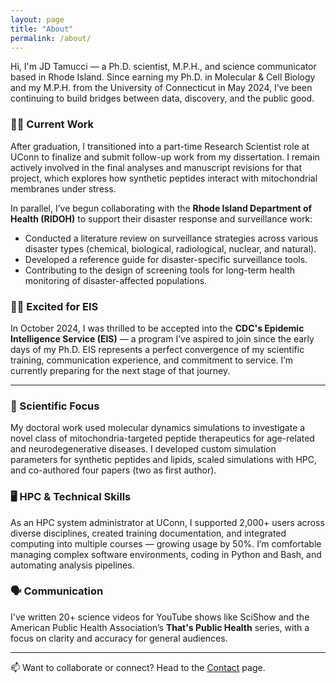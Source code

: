 ```yaml
---
layout: page
title: "About"
permalink: /about/
---
```


Hi, I'm JD Tamucci — a Ph.D. scientist, M.P.H., and science communicator based in Rhode Island. Since earning my Ph.D. in Molecular & Cell Biology and my M.P.H. from the University of Connecticut in May 2024, I’ve been continuing to build bridges between data, discovery, and the public good.

### 👨‍🔬 Current Work

After graduation, I transitioned into a part-time Research Scientist role at UConn to finalize and submit follow-up work from my dissertation. I remain actively involved in the final analyses and manuscript revisions for that project, which explores how synthetic peptides interact with mitochondrial membranes under stress.

In parallel, I’ve begun collaborating with the **Rhode Island Department of Health (RIDOH)** to support their disaster response and surveillance work:
- Conducted a literature review on surveillance strategies across various disaster types (chemical, biological, radiological, nuclear, and natural).
- Developed a reference guide for disaster-specific surveillance tools.
- Contributing to the design of screening tools for long-term health monitoring of disaster-affected populations.

### 🕵️‍♂️ Excited for EIS

In October 2024, I was thrilled to be accepted into the **CDC's Epidemic Intelligence Service (EIS)** — a program I’ve aspired to join since the early days of my Ph.D. EIS represents a perfect convergence of my scientific training, communication experience, and commitment to service. I’m currently preparing for the next stage of that journey.

---

### 🔬 Scientific Focus

My doctoral work used molecular dynamics simulations to investigate a novel class of mitochondria-targeted peptide therapeutics for age-related and neurodegenerative diseases. I developed custom simulation parameters for synthetic peptides and lipids, scaled simulations with HPC, and co-authored four papers (two as first author).

### 🖥️ HPC & Technical Skills

As an HPC system administrator at UConn, I supported 2,000+ users across diverse disciplines, created training documentation, and integrated computing into multiple courses — growing usage by 50%. I’m comfortable managing complex software environments, coding in Python and Bash, and automating analysis pipelines.

### 🗣️ Communication

I've written 20+ science videos for YouTube shows like SciShow and the American Public Health Association’s **That's Public Health** series, with a focus on clarity and accuracy for general audiences.

---

📫 Want to collaborate or connect? Head to the [Contact][1] page.

[1]:	/contact